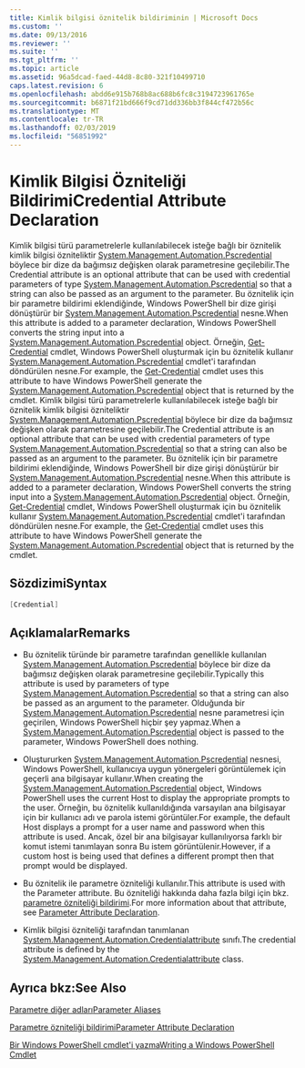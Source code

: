 ```yaml
---
title: Kimlik bilgisi öznitelik bildiriminin | Microsoft Docs
ms.custom: ''
ms.date: 09/13/2016
ms.reviewer: ''
ms.suite: ''
ms.tgt_pltfrm: ''
ms.topic: article
ms.assetid: 96a5dcad-faed-44d8-8c80-321f10499710
caps.latest.revision: 6
ms.openlocfilehash: abdd6e915b768b8ac688b6fc8c3194723961765e
ms.sourcegitcommit: b6871f21bd666f9cd71dd336bb3f844cf472b56c
ms.translationtype: MT
ms.contentlocale: tr-TR
ms.lasthandoff: 02/03/2019
ms.locfileid: "56851992"
---
```

# <a name="credential-attribute-declaration"></a><span data-ttu-id="21aa6-102">Kimlik Bilgisi Özniteliği Bildirimi</span><span class="sxs-lookup"><span data-stu-id="21aa6-102">Credential Attribute Declaration</span></span>

<span data-ttu-id="21aa6-103">Kimlik bilgisi türü parametrelerle kullanılabilecek isteğe bağlı bir öznitelik kimlik bilgisi özniteliktir [System.Management.Automation.Pscredential](/dotnet/api/System.Management.Automation.PSCredential) böylece bir dize da bağımsız değişken olarak parametresine geçilebilir.</span><span class="sxs-lookup"><span data-stu-id="21aa6-103">The Credential attribute is an optional attribute that can be used with credential parameters of type [System.Management.Automation.Pscredential](/dotnet/api/System.Management.Automation.PSCredential) so that a string can also be passed as an argument to the parameter.</span></span> <span data-ttu-id="21aa6-104">Bu öznitelik için bir parametre bildirimi eklendiğinde, Windows PowerShell bir dize girişi dönüştürür bir [System.Management.Automation.Pscredential](/dotnet/api/System.Management.Automation.PSCredential) nesne.</span><span class="sxs-lookup"><span data-stu-id="21aa6-104">When this attribute is added to a parameter declaration, Windows PowerShell converts the string input into a [System.Management.Automation.Pscredential](/dotnet/api/System.Management.Automation.PSCredential) object.</span></span> <span data-ttu-id="21aa6-105">Örneğin, [Get-Credential](/powershell/module/Microsoft.PowerShell.Security/Get-Credential) cmdlet, Windows PowerShell oluşturmak için bu öznitelik kullanır [System.Management.Automation.Pscredential](/dotnet/api/System.Management.Automation.PSCredential) cmdlet'i tarafından döndürülen nesne.</span><span class="sxs-lookup"><span data-stu-id="21aa6-105">For example, the [Get-Credential](/powershell/module/Microsoft.PowerShell.Security/Get-Credential) cmdlet uses this attribute to have Windows PowerShell generate the [System.Management.Automation.Pscredential](/dotnet/api/System.Management.Automation.PSCredential) object that is returned by the cmdlet.</span></span>
<span data-ttu-id="21aa6-106">Kimlik bilgisi türü parametrelerle kullanılabilecek isteğe bağlı bir öznitelik kimlik bilgisi özniteliktir [System.Management.Automation.Pscredential](/dotnet/api/System.Management.Automation.PSCredential) böylece bir dize da bağımsız değişken olarak parametresine geçilebilir.</span><span class="sxs-lookup"><span data-stu-id="21aa6-106">The Credential attribute is an optional attribute that can be used with credential parameters of type [System.Management.Automation.Pscredential](/dotnet/api/System.Management.Automation.PSCredential) so that a string can also be passed as an argument to the parameter.</span></span> <span data-ttu-id="21aa6-107">Bu öznitelik için bir parametre bildirimi eklendiğinde, Windows PowerShell bir dize girişi dönüştürür bir [System.Management.Automation.Pscredential](/dotnet/api/System.Management.Automation.PSCredential) nesne.</span><span class="sxs-lookup"><span data-stu-id="21aa6-107">When this attribute is added to a parameter declaration, Windows PowerShell converts the string input into a [System.Management.Automation.Pscredential](/dotnet/api/System.Management.Automation.PSCredential) object.</span></span> <span data-ttu-id="21aa6-108">Örneğin, [Get-Credential](/powershell/module/Microsoft.PowerShell.Security/Get-Credential) cmdlet, Windows PowerShell oluşturmak için bu öznitelik kullanır [System.Management.Automation.Pscredential](/dotnet/api/System.Management.Automation.PSCredential) cmdlet'i tarafından döndürülen nesne.</span><span class="sxs-lookup"><span data-stu-id="21aa6-108">For example, the [Get-Credential](/powershell/module/Microsoft.PowerShell.Security/Get-Credential) cmdlet uses this attribute to have Windows PowerShell generate the [System.Management.Automation.Pscredential](/dotnet/api/System.Management.Automation.PSCredential) object that is returned by the cmdlet.</span></span>

## <a name="syntax"></a><span data-ttu-id="21aa6-109">Sözdizimi</span><span class="sxs-lookup"><span data-stu-id="21aa6-109">Syntax</span></span>

```csharp
[Credential]
```

## <a name="remarks"></a><span data-ttu-id="21aa6-110">Açıklamalar</span><span class="sxs-lookup"><span data-stu-id="21aa6-110">Remarks</span></span>

- <span data-ttu-id="21aa6-111">Bu öznitelik türünde bir parametre tarafından genellikle kullanılan [System.Management.Automation.Pscredential](/dotnet/api/System.Management.Automation.PSCredential) böylece bir dize da bağımsız değişken olarak parametresine geçilebilir.</span><span class="sxs-lookup"><span data-stu-id="21aa6-111">Typically this attribute is used by parameters of type [System.Management.Automation.Pscredential](/dotnet/api/System.Management.Automation.PSCredential) so that a string can also be passed as an argument to the parameter.</span></span> <span data-ttu-id="21aa6-112">Olduğunda bir [System.Management.Automation.Pscredential](/dotnet/api/System.Management.Automation.PSCredential) nesne parametresi için geçirilen, Windows PowerShell hiçbir şey yapmaz.</span><span class="sxs-lookup"><span data-stu-id="21aa6-112">When a [System.Management.Automation.Pscredential](/dotnet/api/System.Management.Automation.PSCredential) object is passed to the parameter, Windows PowerShell does nothing.</span></span>

- <span data-ttu-id="21aa6-113">Oluştururken [System.Management.Automation.Pscredential](/dotnet/api/System.Management.Automation.PSCredential) nesnesi, Windows PowerShell, kullanıcıya uygun yönergeleri görüntülemek için geçerli ana bilgisayar kullanır.</span><span class="sxs-lookup"><span data-stu-id="21aa6-113">When creating the [System.Management.Automation.Pscredential](/dotnet/api/System.Management.Automation.PSCredential) object, Windows PowerShell uses the current Host to display the appropriate prompts to the user.</span></span> <span data-ttu-id="21aa6-114">Örneğin, bu öznitelik kullanıldığında varsayılan ana bilgisayar için bir kullanıcı adı ve parola istemi görüntüler.</span><span class="sxs-lookup"><span data-stu-id="21aa6-114">For example, the default Host displays a prompt for a user name and password when this attribute is used.</span></span> <span data-ttu-id="21aa6-115">Ancak, özel bir ana bilgisayar kullanılıyorsa farklı bir komut istemi tanımlayan sonra Bu istem görüntülenir.</span><span class="sxs-lookup"><span data-stu-id="21aa6-115">However, if a custom host is being used that defines a different prompt then that prompt would be displayed.</span></span>

- <span data-ttu-id="21aa6-116">Bu öznitelik ile parametre özniteliği kullanılır.</span><span class="sxs-lookup"><span data-stu-id="21aa6-116">This attribute is used with the Parameter attribute.</span></span> <span data-ttu-id="21aa6-117">Bu özniteliği hakkında daha fazla bilgi için bkz. [parametre özniteliği bildirimi](./parameter-attribute-declaration.md).</span><span class="sxs-lookup"><span data-stu-id="21aa6-117">For more information about that attribute, see [Parameter Attribute Declaration](./parameter-attribute-declaration.md).</span></span>

- <span data-ttu-id="21aa6-118">Kimlik bilgisi özniteliği tarafından tanımlanan [System.Management.Automation.Credentialattribute](/dotnet/api/System.Management.Automation.CredentialAttribute) sınıfı.</span><span class="sxs-lookup"><span data-stu-id="21aa6-118">The credential attribute is defined by the [System.Management.Automation.Credentialattribute](/dotnet/api/System.Management.Automation.CredentialAttribute) class.</span></span>

## <a name="see-also"></a><span data-ttu-id="21aa6-119">Ayrıca bkz:</span><span class="sxs-lookup"><span data-stu-id="21aa6-119">See Also</span></span>

[<span data-ttu-id="21aa6-120">Parametre diğer adları</span><span class="sxs-lookup"><span data-stu-id="21aa6-120">Parameter Aliases</span></span>](./parameter-aliases.md)

[<span data-ttu-id="21aa6-121">Parametre özniteliği bildirimi</span><span class="sxs-lookup"><span data-stu-id="21aa6-121">Parameter Attribute Declaration</span></span>](./parameter-attribute-declaration.md)

[<span data-ttu-id="21aa6-122">Bir Windows PowerShell cmdlet'i yazma</span><span class="sxs-lookup"><span data-stu-id="21aa6-122">Writing a Windows PowerShell Cmdlet</span></span>](./writing-a-windows-powershell-cmdlet.md)
